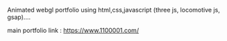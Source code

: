 Animated webgl portfolio using html,css,javascript (three js, locomotive js, gsap)....

main portfolio link : https://www.1100001.com/ 
